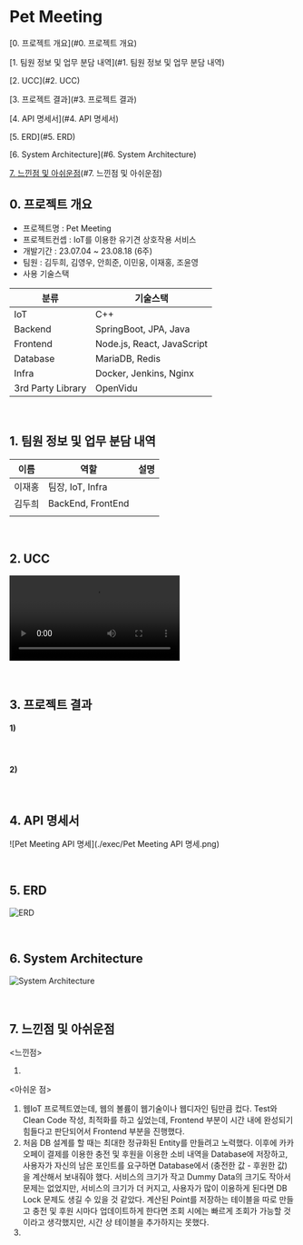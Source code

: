 # Pet Meeting

[0. 프로젝트 개요](#0. 프로젝트 개요)

[1. 팀원 정보 및 업무 분담 내역](#1. 팀원 정보 및 업무 분담 내역)

[2. UCC](#2. UCC)

[3. 프로젝트 결과](#3. 프로젝트 결과)

[4. API 명세서](#4. API 명세서)

[5. ERD](#5. ERD)

[6. System Architecture](#6. System Architecture)

[7. 느낀점 및 아쉬운점](#7. 느낀점 및 아쉬운점)

[7. 느낀점 및 아쉬운점]: #7.느낀점및아쉬운점



## 0. 프로젝트 개요

- 프로젝트명 : Pet Meeting
- 프로젝트컨셉 : IoT를 이용한 유기견 상호작용 서비스
- 개발기간 : 23.07.04 ~ 23.08.18 (6주)
- 팀원 : 김두희, 김영우, 안희준, 이민웅, 이재홍, 조윤영
- 사용 기술스택

| 분류              | 기술스택                   |
| ----------------- | -------------------------- |
| IoT               | C++                        |
| Backend           | SpringBoot, JPA, Java      |
| Frontend          | Node.js, React, JavaScript |
| Database          | MariaDB, Redis             |
| Infra             | Docker, Jenkins, Nginx     |
| 3rd Party Library | OpenVidu                   |

<br>

## 1. 팀원 정보 및 업무 분담 내역

| 이름   | 역할              | 설명 |
| ------ | ----------------- | ---- |
| 이재홍 | 팀장, IoT, Infra  |      |
| 김두희 | BackEnd, FrontEnd |      |
|        |                   |      |

<br>

## 2. UCC

<video src="./exec/PET MEETING 광고.mp4"></video>

<br>

## 3. 프로젝트 결과 

#### 	1) 

<br>

#### 2)

<br>

## 4. API 명세서

![Pet Meeting API 명세](./exec/Pet Meeting API 명세.png)

<br>

## 5. ERD

![ERD](https://github.com/Duhui-Kim/HPPT_HealthyPacePersonalTrainer/assets/118238663/36e3137a-f54a-4fbe-b3d4-a1558833921f)

<br>

## 6. System Architecture

![System Architecture](https://github.com/Duhui-Kim/HPPT_HealthyPacePersonalTrainer/assets/118238663/fea5500f-eb68-4ae3-be15-d4d484e4e961)

<br>

## 7. 느낀점 및 아쉬운점

<느낀점>

1. 




<아쉬운 점>

1. 웹IoT 프로젝트였는데, 웹의 볼륨이 웹기술이나 웹디자인 팀만큼 컸다. Test와 Clean Code 작성, 최적화를 하고 싶었는데, Frontend 부분이 시간 내에 완성되기 힘들다고 판단되어서 Frontend 부분을 진행했다.
2. 처음 DB 설계를 할 때는 최대한 정규화된 Entity를 만들려고 노력했다. 이후에 카카오페이 결제를 이용한 충전 및 후원을 이용한 소비 내역을 Database에 저장하고, 사용자가 자신의 남은 포인트를 요구하면 Database에서 (충전한 값 - 후원한 값) 을 계산해서 보내줘야 했다. 서비스의 크기가 작고 Dummy Data의 크기도 작아서 문제는 없었지만, 서비스의 크기가 더 커지고, 사용자가 많이 이용하게 된다면 DB Lock 문제도 생길 수 있을 것 같았다. 계산된 Point를 저장하는 테이블을 따로 만들고 충전 및 후원 시마다 업데이트하게 한다면 조회 시에는 빠르게 조회가 가능할 것이라고 생각했지만, 시간 상 테이블을 추가하지는 못했다.
3. 

